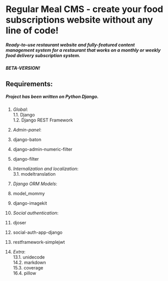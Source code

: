 # Regular Meal CMS - create your food subscriptions website without any line of code!
##### Ready-to-use restaurant website and fully-featured content management system for a restaurant that works on a monthly or weekly food delivery subscription system. 
##### BETA-VERSION!
## Requirements:
##### Project has been written on Python Django.
1. *Global*:  
1.1. Django  
1.2. Django REST Framework  

2. *Admin-panel*:  
1. django-baton  
2. django-admin-numeric-filter  
3. django-filter  

3. *Internalization and localization*:  
3.1. modeltranslation  

5. *Django ORM Models*:  
1. model_mommy  
2. django-imagekit  

8. *Social authentication*:  
1. djoser  
2. social-auth-app-django  
3. restframework-simplejwt  

12. *Extra*:  
13.1. unidecode  
14.2. markdown  
15.3. coverage  
16.4. pillow  
